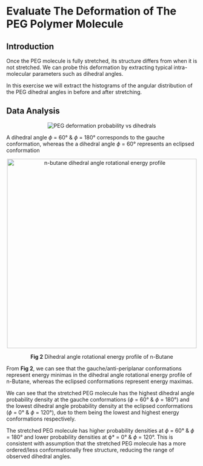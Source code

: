 # Evaluate The Deformation of The PEG Polymer Molecule

## Introduction
Once the PEG molecule is fully stretched, its structure differs from when it is not stretched. We can probe this deformation by extracting typical intra-molecular parameters such as dihedral angles.

In this exercise we will extract the histograms of the angular distribution of the PEG dihedral angles in before and after stretching.

## Data Analysis
<div align="center">
  <img src="https://github.com/c-vandenberg/lammps-tutorials/assets/60201356/d9a6a492-4261-421b-bf31-bdfa2cdbf9e9" alt ="PEG deformation probability vs dihedrals" width="" />
</div>

A dihedral angle *ϕ* = 60° & *ϕ* = 180° corresponds to the gauche conformation, whereas the a dihedral angle *ϕ* = 60° represents an eclipsed conformation

<div align="center">
  <img src="https://github.com/c-vandenberg/lammps-tutorials/assets/60201356/599d314a-33d4-4a07-b6ae-28524c36246a" alt ="n-butane dihedral angle rotational energy profile" width="500" />
  <p> <b>Fig 2</b> Dihedral angle rotational energy profile of n-Butane</p>
</div>

From <b>Fig 2</b>, we can see that the gauche/anti-periplanar conformations represent energy minimas in the dihedral angle rotational energy profile of n-Butane, whereas the eclipsed conformations represent energy maximas. 

We can see that the stretched PEG molecule has the highest dihedral angle probability density at the gauche conformations (*ϕ* = 60° & *ϕ* = 180°) and the lowest dihedral angle probability density at the eclipsed conformations (*ϕ* = 0° & *ϕ* = 120°), due to them being the lowest and highest energy conformations respectively.

The stretched PEG molecule has higher probability densities at *ϕ* = 60° & *ϕ* = 180° and lower probability densities at ϕ* = 0° & *ϕ* = 120°. This is consistent with assumption that the stretched PEG molecule has a more ordered/less conformationally free structure, reducing the range of observed dihedral angles.
